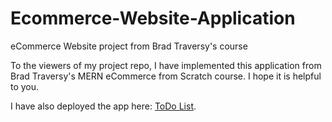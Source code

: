 # Ecommerce-Website-Application
eCommerce Website project from Brad Traversy's course

To the viewers of my project repo,
I have implemented this application from Brad Traversy's MERN eCommerce from Scratch course. I hope it is helpful to you.

I have also deployed the app here: [ToDo List](https://polar-sea-17145.herokuapp.com/).
